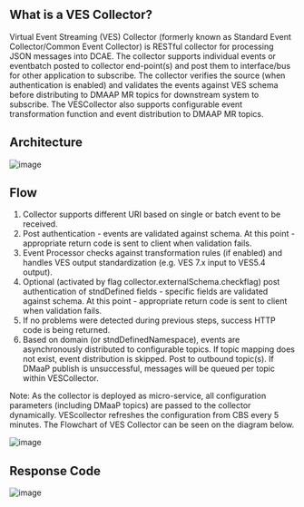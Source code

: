 ## What is a VES Collector?
Virtual Event Streaming (VES) Collector (formerly known as Standard Event Collector/Common Event Collector) is RESTful collector for processing JSON messages into DCAE.
The collector supports individual events or eventbatch posted to collector end-point(s) and post them to interface/bus for other application to subscribe.
The collector verifies the source (when authentication is enabled) and validates the events against VES schema before distributing to DMAAP MR topics for downstream system to subscribe.
The VESCollector also supports configurable event transformation function and event distribution to DMAAP MR topics.

## Architecture
![image](https://github.com/bmw-ece-ntust/internship/assets/145204053/55e806bd-2dad-4e80-b818-917e6cd4563b)

## Flow

1. Collector supports different URI based on single or batch event to be received.
2. Post authentication - events are validated against schema. At this point - appropriate return code is sent to client when validation fails.
3. Event Processor checks against transformation rules (if enabled) and handles VES output standardization (e.g. VES 7.x input to VES5.4 output).
4. Optional (activated by flag collector.externalSchema.checkflag) post authentication of stndDefined fields - specific fields are validated against schema. At this point - appropriate return code is sent to client when validation fails.
5. If no problems were detected during previous steps, success HTTP code is being returned.
6. Based on domain (or stndDefinedNamespace), events are asynchronously distributed to configurable topics.
    If topic mapping does not exist, event distribution is skipped.
    Post to outbound topic(s).
    If DMaaP publish is unsuccessful, messages will be queued per topic within VESCollector.

Note: As the collector is deployed as micro-service, all configuration parameters (including DMaaP topics) are passed to the collector dynamically.
VEScollector refreshes the configuration from CBS every 5 minutes.
The Flowchart of VES Collector can be seen on the diagram below.

![image](https://github.com/bmw-ece-ntust/internship/assets/145204053/9201408e-ed80-49f2-8829-138a592c4159)

## Response Code
![image](https://github.com/bmw-ece-ntust/internship/assets/145204053/a4269ac3-f0a0-40fb-9dd3-64e60b712e32)



